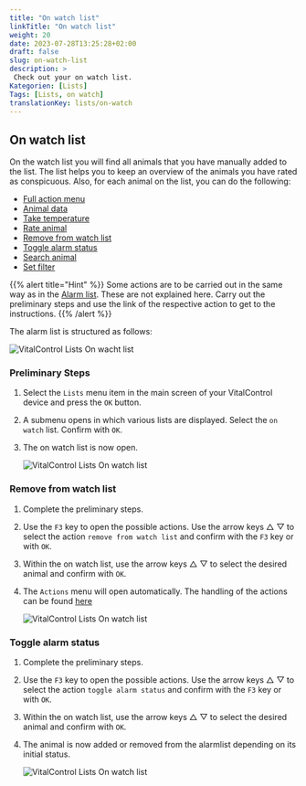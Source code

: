 ```yaml
---
title: "On watch list"
linkTitle: "On watch list"
weight: 20
date: 2023-07-28T13:25:28+02:00
draft: false
slug: on-watch-list
description: >
 Check out your on watch list. 
Kategorien: [Lists]
Tags: [Lists, on watch]
translationKey: lists/on-watch
---
```

## On watch list

On the watch list you will find all animals that you have manually added to the list. The list helps you to keep an overview of the animals you have rated as conspicuous. Also, for each animal on the list, you can do the following:

- [Full action menu](../alarmlist/#full-action-menu)
- [Animal data](../alarmlist/#animal-data)
- [Take temperature](../alarmlist/#take-temperature)
- [Rate animal](../alarmlist/#rate-animal)
- [Remove from watch list](../on-watch-list/#remove-from-watch-list)
- [Toggle alarm status](../on-watch-list/#toggle-alarm-status)
- [Search animal](../lists/alarmlist/#search-animal)
- [Set filter](../lists/alarmlist/#set-filter)

{{% alert title="Hint" %}}
Some actions are to be carried out in the same way as in the [Alarm list](../alarmlist). These are not explained here. Carry out the preliminary steps and use the link of the respective action to get to the instructions.
{{% /alert %}}

The alarm list is structured as follows:

   ![VitalControl Lists On wacht list](../images/onwatchstructure.png "Structure of the on watch list")

### Preliminary Steps

1. Select the `Lists` menu item in the main screen of your VitalControl device and press the `OK` button.

2. A submenu opens in which various lists are displayed. Select the `on watch` list. Confirm with `OK`.

3. The on watch list is now open.

   ![VitalControl Lists On watch list](../images/firststeps2.png "Preliminary Steps")

### Remove from watch list

1. Complete the preliminary steps.

2. Use the `F3` key to open the possible actions. Use the arrow keys △ ▽ to select the action `remove from watch list` and confirm with the `F3` key or with `OK`.

3. Within the on watch list, use the arrow keys △ ▽ to select the desired animal and confirm with `OK`.

4. The `Actions` menu will open automatically. The handling of the actions can be found [here](..)

   ![VitalControl Lists On watch list](../images/remove.png "Remove from watch list")

### Toggle alarm status

1. Complete the preliminary steps.

2. Use the `F3` key to open the possible actions. Use the arrow keys △ ▽ to select the action `toggle alarm status` and confirm with the `F3` key or with `OK`.

3. Within the on watch list, use the arrow keys △ ▽ to select the desired animal and confirm with `OK`.

4. The animal is now added or removed from the alarmlist depending on its initial status.

   ![VitalControl Lists On watch list](../images/alarmstatus.png "Toggle alarm status")
